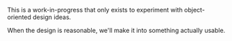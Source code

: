This is a work-in-progress that only exists to experiment with object-oriented design ideas.

When the design is reasonable, we'll make it into something actually usable.